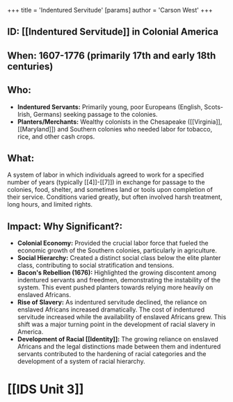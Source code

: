 +++
 title = 'Indentured Servitude'
[params]
	author = 'Carson West'
+++
## ID: [[Indentured Servitude]] in Colonial America

## When:  1607-1776 (primarily 17th and early 18th centuries)

## Who:
* **Indentured Servants:** Primarily young, poor Europeans (English, Scots-Irish, Germans) seeking passage to the colonies.
* **Planters/Merchants:** Wealthy colonists in the Chesapeake ([[Virginia]], [[Maryland]]) and Southern colonies who needed labor for tobacco, rice, and other cash crops.

## What:
A system of labor in which individuals agreed to work for a specified number of years (typically [[4]]-[[7]]) in exchange for passage to the colonies, food, shelter, and sometimes land or tools upon completion of their service.  Conditions varied greatly, but often involved harsh treatment, long hours, and limited rights.

## Impact: Why Significant?:
* **Colonial Economy:** Provided the crucial labor force that fueled the economic growth of the Southern colonies, particularly in agriculture.
* **Social Hierarchy:** Created a distinct social class below the elite planter class, contributing to social stratification and tensions.
* **Bacon's Rebellion (1676):**  Highlighted the growing discontent among indentured servants and freedmen, demonstrating the instability of the system.  This event pushed planters towards relying more heavily on enslaved Africans.
* **Rise of Slavery:** As indentured servitude declined, the reliance on enslaved Africans increased dramatically.  The cost of indentured servitude increased while the availability of enslaved Africans grew. This shift was a major turning point in the development of racial slavery in America.
* **Development of Racial [[Identity]]:** The growing reliance on enslaved Africans and the legal distinctions made between them and indentured servants contributed to the hardening of racial categories and the development of a system of racial hierarchy.


# [[IDS Unit 3]]
